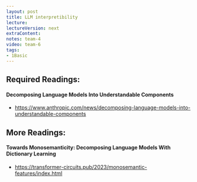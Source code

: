 ```yaml
---
layout: post
title: LLM interpretibility 
lecture: 
lectureVersion: next
extraContent: 
notes: team-4
video: team-6
tags:
- 1Basic
---
```


## Required Readings: 

#### Decomposing Language Models Into Understandable Components
+ https://www.anthropic.com/news/decomposing-language-models-into-understandable-components


## More Readings: 

#### Towards Monosemanticity: Decomposing Language Models With Dictionary Learning
+ https://transformer-circuits.pub/2023/monosemantic-features/index.html

